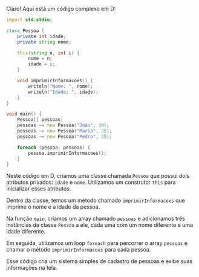 Claro! Aqui está um código complexo em D:

```d
import std.stdio;

class Pessoa {
    private int idade;
    private string nome;

    this(string n, int i) {
        nome = n;
        idade = i;
    }

    void imprimirInformacoes() {
        writeln("Nome: ", nome);
        writeln("Idade: ", idade);
    }
}

void main() {
    Pessoa[] pessoas;
    pessoas ~= new Pessoa("João", 30);
    pessoas ~= new Pessoa("Maria", 25);
    pessoas ~= new Pessoa("Pedro", 35);

    foreach (pessoa; pessoas) {
        pessoa.imprimirInformacoes();
    }
}
```

Neste código em D, criamos uma classe chamada `Pessoa` que possui dois atributos privados: `idade` e `nome`. Utilizamos um construtor `this` para inicializar esses atributos.

Dentro da classe, temos um método chamado `imprimirInformacoes` que imprime o nome e a idade da pessoa.

Na função `main`, criamos um array chamado `pessoas` e adicionamos três instâncias da classe `Pessoa` a ele, cada uma com um nome diferente e uma idade diferente.

Em seguida, utilizamos um loop `foreach` para percorrer o array `pessoas` e chamar o método `imprimirInformacoes` para cada pessoa.

Esse código cria um sistema simples de cadastro de pessoas e exibe suas informações na tela.